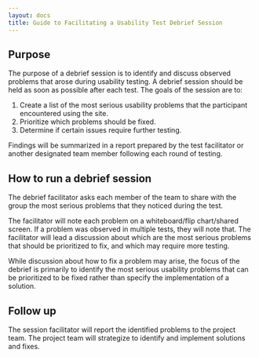 ```yaml
---
layout: docs
title: Guide to Facilitating a Usability Test Debrief Session
---
```


## Purpose
The purpose of a debrief session is to identify and discuss observed problems that arose during usability testing. A debrief session should be held as soon as possible after each test. The goals of the session are to:
1. Create a list of the most serious usability problems that the participant encountered using the site.
2. Prioritize which problems should be fixed.
3. Determine if certain issues require further testing.

Findings will be summarized in a report prepared by the test facilitator or another designated team member following each round of testing.

## How to run a debrief session
The debrief facilitator asks each member of the team to share with the group the most serious problems that they noticed during the test.

The facilitator will note each problem on a whiteboard/flip chart/shared screen. If a problem was observed in multiple tests, they will note that. The facilitator will lead a discussion about which are the most serious problems that should be prioritized to fix, and which may require more testing.

While discussion about how to fix a problem may arise, the focus of the debrief is primarily to identify the most serious usability problems that can be prioritized to be fixed rather than specify the implementation of a solution.

## Follow up
The session facilitator will report the identified problems to the project team. The project team will strategize to identify and implement solutions and fixes.
